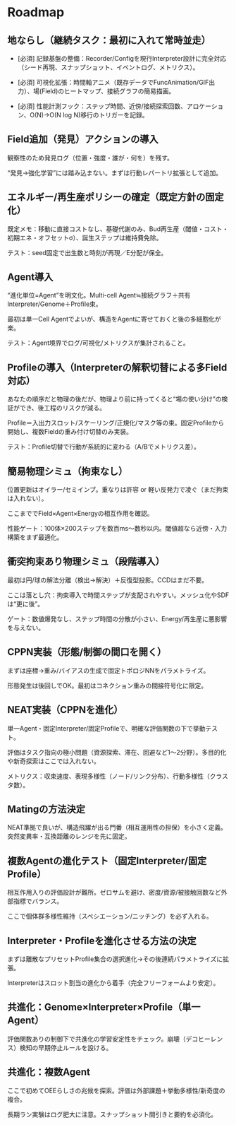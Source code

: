 # Roadmap

## 地ならし（継続タスク：最初に入れて常時並走）

- [必須] 記録基盤の整備：Recorder/Configを現行Interpreter設計に完全対応（シード再現、スナップショット、イベントログ、メトリクス）。

- [必須] 可視化拡張：時間軸アニメ（既存データでFuncAnimation/GIF出力）、場(Field)のヒートマップ、接続グラフの簡易描画。

- [必須] 性能計測フック：ステップ時間、近傍/接続探索回数、アロケーション、O(N)→O(N log N)移行のトリガーを記録。

## Field追加（発見）アクションの導入

観察性のため発見ログ（位置・強度・誰が・何を）を残す。

“発見→強化学習”には踏み込まない。まずは行動レパートリ拡張として追加。

## エネルギー/再生産ポリシーの確定（既定方針の固定化）

既定メモ：移動に直接コストなし、基礎代謝のみ、Bud再生産（閾値・コスト・初期エネ・オフセットσ）、誕生ステップは維持費免除。

テスト：seed固定で出生数と時刻が再現／E分配が保全。

## Agent導入

“進化単位=Agent”を明文化。Multi-cell Agent≒接続グラフ＋共有Interpreter/Genome＋Profile束。

最初は単一Cell Agentでよいが、構造をAgentに寄せておくと後の多細胞化が楽。

テスト：Agent境界でログ/可視化/メトリクスが集計されること。

## Profileの導入（Interpreterの解釈切替による多Field対応）

あなたの順序だと物理の後だが、物理より前に持ってくると“場の使い分け”の検証ができ、後工程のリスクが減る。

Profile＝入出力スロット/スケーリング/正規化/マスク等の束。固定Profileから開始し、複数Fieldの重み付け切替のみ実装。

テスト：Profile切替で行動が系統的に変わる（A/Bでメトリクス差）。

## 簡易物理シミュ（拘束なし）

位置更新はオイラー/セミインプ。重なりは許容 or 軽い反発力で凌ぐ（まだ拘束は入れない）。

ここまででField×Agent×Energyの相互作用を確認。

性能ゲート：100体×200ステップを数百ms〜数秒以内。閾値超なら近傍・入力構築をまず最適化。

## 衝突拘束あり物理シミュ（段階導入）

最初は円/球の解法分離（検出→解決）＋反復型投影。CCDはまだ不要。

ここは落とし穴：拘束導入で時間ステップが支配されやすい。メッシュ化やSDFは“更に後”。

ゲート：数値爆発なし、ステップ時間の分散が小さい、Energy/再生産に悪影響を与えない。

## CPPN実装（形態/制御の間口を開く）

まずは座標→重み/バイアスの生成で固定トポロジNNをパラメトライズ。

形態発生は後回しでOK。最初はコネクション重みの間接符号化に限定。

## NEAT実装（CPPNを進化）

単一Agent・固定Interpreter/固定Profileで、明確な評価関数の下で挙動テスト。

評価はタスク指向の極小問題（資源探索、滞在、回避など1〜2分野）。多目的化や新奇探索はここでは入れない。

メトリクス：収束速度、表現多様性（ノード/リンク分布）、行動多様性（クラスタ数）。

## Matingの方法決定

NEAT準拠で良いが、構造飛躍が出る門番（相互運用性の担保）を小さく定義。突然変異率・互換距離のレンジを先に固定。

## 複数Agentの進化テスト（固定Interpreter/固定Profile）

相互作用入りの評価設計が難所。ゼロサムを避け、密度/資源/被接触回数など外部指標でバランス。

ここで個体群多様性維持（スペシエーション/ニッチング）を必ず入れる。

## Interpreter・Profileを進化させる方法の決定

まずは離散なプリセットProfile集合の選択進化→その後連続パラメトライズに拡張。

Interpreterはスロット割当の進化から着手（完全フリーフォームより安定）。

## 共進化：Genome×Interpreter×Profile（単一Agent）

評価関数ありの制御下で共進化の学習安定性をチェック。崩壊（デコヒーレンス）検知の早期停止ルールを設ける。

## 共進化：複数Agent

ここで初めてOEEらしさの兆候を探索。評価は外部課題＋挙動多様性/新奇度の複合。

長期ラン実験はログ肥大に注意。スナップショット間引きと要約を必須化。
